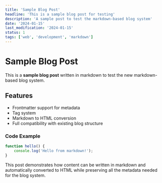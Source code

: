 ```yaml
---
title: 'Sample Blog Post'
headline: 'This is a sample blog post for testing'
description: 'A sample post to test the markdown-based blog system'
date: '2024-01-15'
last_modification: '2024-01-15'
status: 1
tags: ['web', 'development', 'markdown']
---
```


# Sample Blog Post

This is a **sample blog post** written in markdown to test the new markdown-based blog system.

## Features

- Frontmatter support for metadata
- Tag system
- Markdown to HTML conversion
- Full compatibility with existing blog structure

### Code Example

```javascript
function hello() {
	console.log('Hello from markdown!');
}
```

This post demonstrates how content can be written in markdown and automatically converted to HTML while preserving all the metadata needed for the blog system.
